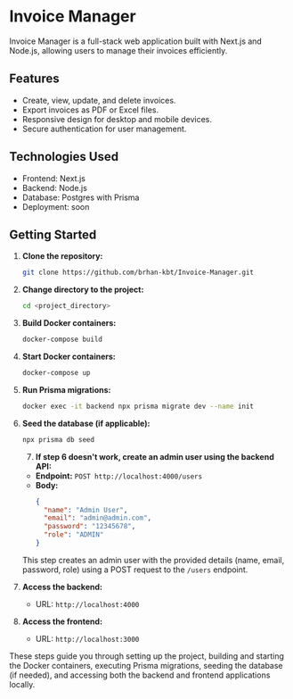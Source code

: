 # Invoice Manager

Invoice Manager is a full-stack web application built with Next.js and Node.js, allowing users to manage their invoices efficiently.

## Features

- Create, view, update, and delete invoices.
- Export invoices as PDF or Excel files.
- Responsive design for desktop and mobile devices.
- Secure authentication for user management.

## Technologies Used

- Frontend: Next.js
- Backend: Node.js
- Database: Postgres with Prisma
- Deployment: soon

## Getting Started

1. **Clone the repository:**
    ```bash
    git clone https://github.com/brhan-kbt/Invoice-Manager.git
    ```

2. **Change directory to the project:**
    ```bash
    cd <project_directory>
    ```

3. **Build Docker containers:**
    ```bash
    docker-compose build
    ```

4. **Start Docker containers:**
    ```bash
    docker-compose up
    ```

5. **Run Prisma migrations:**
    ```bash
    docker exec -it backend npx prisma migrate dev --name init
    ```

6. **Seed the database (if applicable):**
    ```bash
    npx prisma db seed
    ```
   7. **If step 6 doesn't work, create an admin user using the backend API:**
   - **Endpoint:** `POST http://localhost:4000/users`
   - **Body:**
     ```json
     {
       "name": "Admin User",
       "email": "admin@admin.com",
       "password": "12345678",
       "role": "ADMIN"
     }
     ```
   This step creates an admin user with the provided details (name, email, password, role) using a POST request to the `/users` endpoint.


8. **Access the backend:**
   - URL: `http://localhost:4000`

9. **Access the frontend:**
   - URL: `http://localhost:3000`

These steps guide you through setting up the project, building and starting the Docker containers, executing Prisma migrations, seeding the database (if needed), and accessing both the backend and frontend applications locally.

